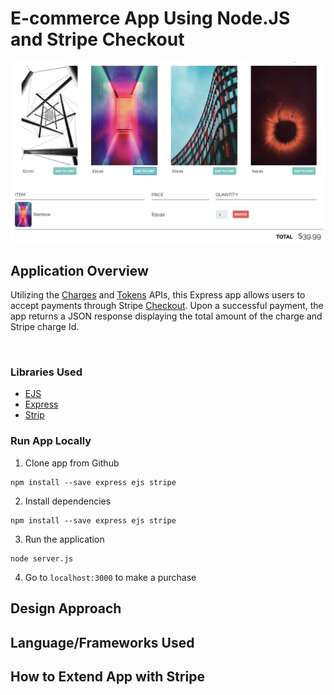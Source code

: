 # E-commerce App Using Node.JS and Stripe Checkout

![Homepage](images/image1.png)

## Application Overview 

Utilizing the [Charges](https://stripe.com/docs/api/charges) and [Tokens](https://stripe.com/docs/api/tokens) APIs, this Express app allows users to accept payments through Stripe [Checkout](https://stripe.com/docs/payments/checkout). Upon a successful payment, the app returns a JSON response displaying the total amount of the charge and Stripe charge Id.

</br>


### Libraries Used

* [EJS](https://ejs.co/)
* [Express](https://expressjs.com/)
* [Strip](https://stripe.com/docs/development/quickstart)


### Run App Locally


1. Clone app from Github

```
npm install --save express ejs stripe
```


2. Install dependencies

```
npm install --save express ejs stripe
```

3. Run the application

```
node server.js
```

4. Go to `localhost:3000` to make a purchase

## Design Approach



## Language/Frameworks Used



## How to Extend App with Stripe